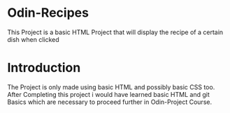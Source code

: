 # Odin-Recipes

This Project is a basic HTML Project that will display the recipe of a certain dish when clicked

# Introduction

The Project is only made using basic HTML and possibly basic CSS too. After Completing this project i would have learned basic HTML and git Basics which are necessary to proceed further in Odin-Project Course.